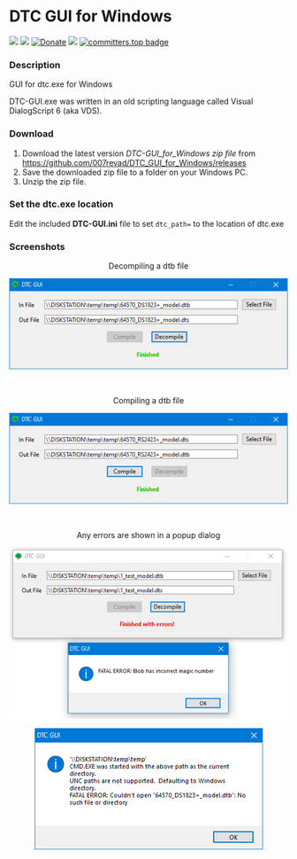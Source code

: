# DTC GUI for Windows

<a href="https://github.com/007revad/DTC_GUI_for_Windows/releases"><img src="https://img.shields.io/github/release/007revad/DTC_GUI_for_Windows.svg"></a>
<a href="https://hits.seeyoufarm.com"><img src="https://hits.seeyoufarm.com/api/count/incr/badge.svg?url=https%3A%2F%2Fgithub.com%2F007revad%2FDTC_GUI_for_Windows&count_bg=%2379C83D&title_bg=%23555555&icon=&icon_color=%23E7E7E7&title=views&edge_flat=false"/></a>
[![Donate](https://img.shields.io/badge/Donate-PayPal-green.svg)](https://www.paypal.com/paypalme/007revad)
[![](https://img.shields.io/static/v1?label=Sponsor&message=%E2%9D%A4&logo=GitHub&color=%23fe8e86)](https://github.com/sponsors/007revad)
[![committers.top badge](https://user-badge.committers.top/australia/007revad.svg)](https://user-badge.committers.top/australia/007revad)

### Description

GUI for dtc.exe for Windows

DTC-GUI.exe was written in an old scripting language called Visual DialogScript 6 (aka VDS). 

### Download

1. Download the latest version _DTC-GUI_for_Windows zip file_ from https://github.com/007revad/DTC_GUI_for_Windows/releases
2. Save the downloaded zip file to a folder on your Windows PC.
3. Unzip the zip file.

### Set the dtc.exe location

Edit the included **DTC-GUI.ini** file to set `dtc_path=` to the location of dtc.exe

### Screenshots

<p align="center">Decompiling a dtb file</p>
<p align="center"><img src="/images/decompile.png"></p>

<br>

<p align="center">Compiling a dtb file</p>
<p align="center"><img src="/images/compile.png"></p>

<br>

<p align="center">Any errors are shown in a popup dialog</p>
<p align="center"><img src="/images/error1.png"></p>
<p align="center"><img src="/images/error2.png"></p>

<br>


